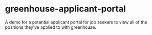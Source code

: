 # greenhouse-applicant-portal
A demo for a potential applicant portal for job seekers to view all of the positions they've applied to with greenhouse.

